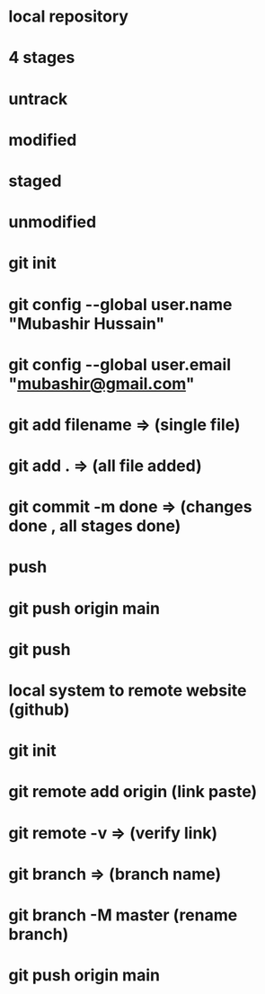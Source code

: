 # local repository

# 4 stages

# untrack
# modified
# staged
# unmodified


# git init 
# git config --global user.name "Mubashir Hussain"
# git config --global user.email "mubashir@gmail.com"

# git add filename  => (single file)
# git add .         => (all file added)
# git commit -m  done    =>   (changes done , all stages done)


# push 
# git push origin main
# git push 


# local system to remote website (github)

# git init 
# git remote add origin  (link paste)
# git remote -v    => (verify link)
# git branch       => (branch name)
# git branch -M  master   (rename branch)

# git push origin main 